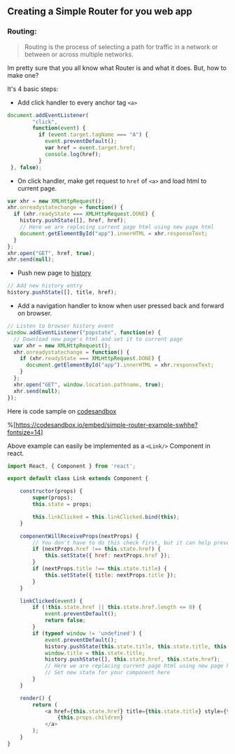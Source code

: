 ## Creating a Simple Router for you web app

### Routing:

> Routing is the process of selecting a path for traffic in a network or between or across multiple networks.

Im pretty sure that you all know what Router is and what it does. But, how to make one?

It's 4 basic steps:

- Add click handler to every anchor tag `<a>`
```javascript
document.addEventListener(
        "click",
        function(event) {
          if (event.target.tagName === "A") {
            event.preventDefault();
            var href = event.target.href;
            console.log(href);
          }
 }, false);
``` 

- On click handler, make get request to `href` of `<a>` and load html to current page.
```javascript
var xhr = new XMLHttpRequest();
xhr.onreadystatechange = function() {
  if (xhr.readyState === XMLHttpRequest.DONE) {
    history.pushState([], href, href);
    // Here we are replacing current page html using new page html
    document.getElementById("app").innerHTML = xhr.responseText;
  }
};
xhr.open("GET", href, true);
xhr.send(null);
``` 

- Push new page to [history](https://developer.mozilla.org/en-US/docs/Web/API/Window/history)
```javascript
// Add new history entry
history.pushState([], title, href);
``` 
- Add a navigation handler to know when user pressed back and forward on browser.
```javascript
// Listen to browser history event
window.addEventListener("popstate", function(e) {
  // Download new page's html and set it to current page 
  var xhr = new XMLHttpRequest();
  xhr.onreadystatechange = function() {
    if (xhr.readyState === XMLHttpRequest.DONE) {
      document.getElementById("app").innerHTML = xhr.responseText;
    }
  };
  xhr.open("GET", window.location.pathname, true);
  xhr.send(null);
});
``` 

Here is code sample on [codesandbox](https://swhhe.csb.app/ "(target|_blank)")

%[https://codesandbox.io/embed/simple-router-example-swhhe?fontsize=14]

Above example can easily be implemented as a `<Link/>` Component in react.

```javascript
import React, { Component } from 'react';

export default class Link extends Component {

    constructor(props) {
        super(props);
        this.state = props;

        this.linkClicked = this.linkClicked.bind(this);
    }

    componentWillReceiveProps(nextProps) {
        // You don't have to do this check first, but it can help prevent an unneeded render
        if (nextProps.href !== this.state.href) {
            this.setState({ href: nextProps.href });
        }
        if (nextProps.title !== this.state.title) {
            this.setState({ title: nextProps.title });
        }
    }

    linkClicked(event) {
        if (!this.state.href || this.state.href.length <= 0) {
            event.preventDefault();
            return false;
        }
        if (typeof window != 'undefined') {
            event.preventDefault();
            history.pushState(this.state.title, this.state.title, this.state.href);
            window.title = this.state.title;
            history.pushState([], this.state.href, this.state.href);
            // Here we are replacing current page html using new page html
            // Set new state for your component here
        }
    }

    render() {
        return (
            <a href={this.state.href} title={this.state.title} style={this.state.style} className={this.state.className} onClick={this.linkClicked}>
                {this.props.children}
            </a>
        );
    }
}
``` 
